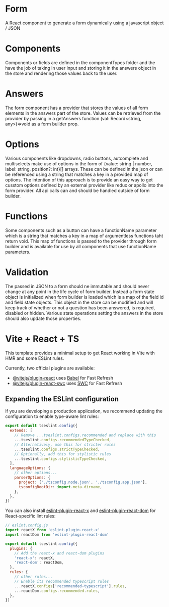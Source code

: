 # Form
A  React component to generate a form dynamically using a javascript object / JSON

# Components
Components or fields are defined in the componentTypes folder and the have the job of taking in user input and storing it in the answers object in the store and rendering those values back to the user.

# Answers
The form component has a provider that stores the values of all form elements in the answers part of the store. Values can be retrieved from the provider by passing in a getAnswers function (val: Record<string, any>)=>void as a form builder prop. 

# Options
Various components like dropdowns, radio buttons, autcomplete and multiselects make use of options in the form of {value: string | number, label: string, position?: int}[] arrays. These can be defined in the json or can be referenced using a string that matches a key in a provided map of options. The intention of this approach is to provide an easy way to get cusstom options defined by an external provider like redux or apollo into the form provider. All api calls can and should be handled outside of form builder. 

# Functions
Some components such as a button can have a functionName parameter which is a string that matches a key in a map of argumentless functions taht return void. This map of functions is passed to the provider through form builder and is available for use by all components that use functionName parameters.

# Validation
The passed in JSON to a form should ne immutable and should never change at any point in the life cycle of form builder. Instead a form state object is initialized when form builder is loaded which is a map of the field id and field state objects. This object in the store can be modified and will keep track of whether or not a question has been answered, is required, disabled or hidden. Various state operations setting the answers in the store should also update those properties. 

# Vite + React + TS
This template provides a minimal setup to get React working in Vite with HMR and some ESLint rules.

Currently, two official plugins are available:

- [@vitejs/plugin-react](https://github.com/vitejs/vite-plugin-react/blob/main/packages/plugin-react/README.md) uses [Babel](https://babeljs.io/) for Fast Refresh
- [@vitejs/plugin-react-swc](https://github.com/vitejs/vite-plugin-react-swc) uses [SWC](https://swc.rs/) for Fast Refresh

## Expanding the ESLint configuration

If you are developing a production application, we recommend updating the configuration to enable type-aware lint rules:

```js
export default tseslint.config({
  extends: [
    // Remove ...tseslint.configs.recommended and replace with this
    ...tseslint.configs.recommendedTypeChecked,
    // Alternatively, use this for stricter rules
    ...tseslint.configs.strictTypeChecked,
    // Optionally, add this for stylistic rules
    ...tseslint.configs.stylisticTypeChecked,
  ],
  languageOptions: {
    // other options...
    parserOptions: {
      project: ['./tsconfig.node.json', './tsconfig.app.json'],
      tsconfigRootDir: import.meta.dirname,
    },
  },
})
```

You can also install [eslint-plugin-react-x](https://github.com/Rel1cx/eslint-react/tree/main/packages/plugins/eslint-plugin-react-x) and [eslint-plugin-react-dom](https://github.com/Rel1cx/eslint-react/tree/main/packages/plugins/eslint-plugin-react-dom) for React-specific lint rules:

```js
// eslint.config.js
import reactX from 'eslint-plugin-react-x'
import reactDom from 'eslint-plugin-react-dom'

export default tseslint.config({
  plugins: {
    // Add the react-x and react-dom plugins
    'react-x': reactX,
    'react-dom': reactDom,
  },
  rules: {
    // other rules...
    // Enable its recommended typescript rules
    ...reactX.configs['recommended-typescript'].rules,
    ...reactDom.configs.recommended.rules,
  },
})
```
